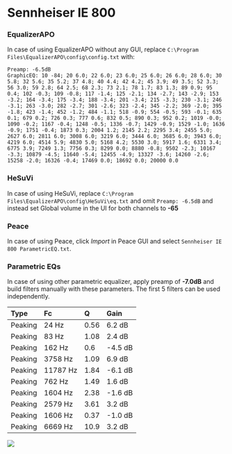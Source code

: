 # Sennheiser IE 800

### EqualizerAPO
In case of using EqualizerAPO without any GUI, replace `C:\Program Files\EqualizerAPO\config\config.txt`
with:
```
Preamp: -6.5dB
GraphicEQ: 10 -84; 20 6.0; 22 6.0; 23 6.0; 25 6.0; 26 6.0; 28 6.0; 30 5.8; 32 5.6; 35 5.2; 37 4.8; 40 4.4; 42 4.2; 45 3.9; 49 3.5; 52 3.3; 56 3.0; 59 2.8; 64 2.5; 68 2.3; 73 2.1; 78 1.7; 83 1.3; 89 0.9; 95 0.4; 102 -0.3; 109 -0.8; 117 -1.4; 125 -2.1; 134 -2.7; 143 -2.9; 153 -3.2; 164 -3.4; 175 -3.4; 188 -3.4; 201 -3.4; 215 -3.3; 230 -3.1; 246 -3.1; 263 -3.0; 282 -2.7; 301 -2.6; 323 -2.4; 345 -2.2; 369 -2.0; 395 -1.8; 423 -1.4; 452 -1.2; 484 -1.1; 518 -0.9; 554 -0.5; 593 -0.1; 635 0.1; 679 0.2; 726 0.3; 777 0.6; 832 0.5; 890 0.3; 952 0.2; 1019 -0.0; 1090 -0.2; 1167 -0.4; 1248 -0.5; 1336 -0.7; 1429 -0.9; 1529 -1.0; 1636 -0.9; 1751 -0.4; 1873 0.3; 2004 1.2; 2145 2.2; 2295 3.4; 2455 5.0; 2627 6.0; 2811 6.0; 3008 6.0; 3219 6.0; 3444 6.0; 3685 6.0; 3943 6.0; 4219 6.0; 4514 5.9; 4830 5.0; 5168 4.2; 5530 3.0; 5917 1.6; 6331 3.4; 6775 3.9; 7249 1.3; 7756 0.3; 8299 0.0; 8880 -0.8; 9502 -2.3; 10167 -3.3; 10879 -4.5; 11640 -5.4; 12455 -4.9; 13327 -3.6; 14260 -2.6; 15258 -2.0; 16326 -0.4; 17469 0.0; 18692 0.0; 20000 0.0
```

### HeSuVi
In case of using HeSuVi, replace `C:\Program Files\EqualizerAPO\config\HeSuVi\eq.txt` and omit `Preamp:
-6.5dB` and instead set Global volume in the UI for both channels to **-65**

### Peace
In case of using Peace, click *Import* in Peace GUI and select `Sennheiser IE 800 ParametricEQ.txt`.

### Parametric EQs
In case of using other parametric equalizer, apply preamp of **-7.0dB** and build filters manually with
these parameters. The first 5 filters can be used independently.

| Type    | Fc       |     Q | Gain    |
|:--------|:---------|:------|:--------|
| Peaking | 24 Hz    |  0.56 | 6.2 dB  |
| Peaking | 83 Hz    |  1.08 | 2.4 dB  |
| Peaking | 162 Hz   |  0.6  | -4.5 dB |
| Peaking | 3758 Hz  |  1.09 | 6.9 dB  |
| Peaking | 11787 Hz |  1.84 | -6.1 dB |
| Peaking | 762 Hz   |  1.49 | 1.6 dB  |
| Peaking | 1604 Hz  |  2.38 | -1.6 dB |
| Peaking | 2579 Hz  |  3.61 | 3.2 dB  |
| Peaking | 1606 Hz  |  0.37 | -1.0 dB |
| Peaking | 6669 Hz  | 10.9  | 3.2 dB  |

![](https://raw.githubusercontent.com/jaakkopasanen/AutoEq/master/results/innerfidelity/sbaf-serious/Sennheiser%20IE%20800/Sennheiser%20IE%20800.png)